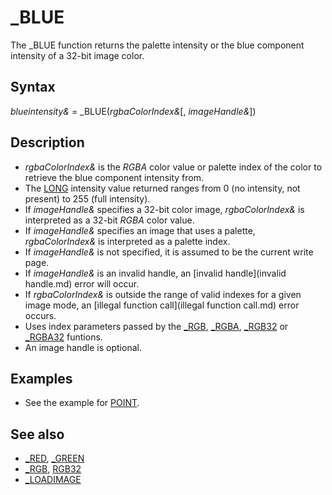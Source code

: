 # _BLUE

The _BLUE function returns the palette intensity or the blue component intensity of a 32-bit image color.

  

## Syntax

*blueintensity&* = _BLUE(*rgbaColorIndex&*[, *imageHandle&*])
  

## Description

* *rgbaColorIndex&* is the *RGBA* color value or palette index of the color to retrieve the blue component intensity from.
* The [LONG](LONG.md) intensity value returned ranges from 0 (no intensity, not present) to 255 (full intensity).
* If *imageHandle&* specifies a 32-bit color image, *rgbaColorIndex&* is interpreted as a 32-bit *RGBA* color value.
* If *imageHandle&* specifies an image that uses a palette, *rgbaColorIndex&* is interpreted as a palette index.
* If *imageHandle&* is not specified, it is assumed to be the current write page.
* If *imageHandle&* is an invalid handle, an [invalid handle](invalid handle.md) error will occur.
* If *rgbaColorIndex&* is outside the range of valid indexes for a given image mode, an [illegal function call](illegal function call.md) error occurs.
* Uses index parameters passed by the [_RGB](_RGB.md), [_RGBA](_RGBA.md), [_RGB32](_RGB32.md) or [_RGBA32](_RGBA32.md) funtions.
* An image handle is optional.

  

## Examples

* See the example for [POINT](POINT.md).

  

## See also

* [_RED](_RED.md), [_GREEN](_GREEN.md)
* [_RGB](_RGB.md), [RGB32](RGB32.md)
* [_LOADIMAGE](_LOADIMAGE.md)

  
